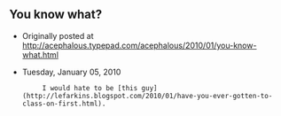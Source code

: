 ## You know what?

 * Originally posted at http://acephalous.typepad.com/acephalous/2010/01/you-know-what.html
 * Tuesday, January 05, 2010



			I would hate to be [this guy](http://lefarkins.blogspot.com/2010/01/have-you-ever-gotten-to-class-on-first.html).
		
